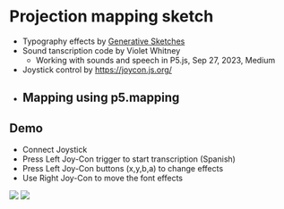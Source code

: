 # Projection mapping sketch

- Typography effects by [Generative Sketches](http://www.generative-gestaltung.de/2/sketches/?01_P/P_3_2_5_01)
- Sound tanscription code by Violet Whitney
    - Working with sounds and speech in P5.js, Sep 27, 2023, Medium
- Joystick control by https://joycon.js.org/
- Mapping using p5.mapping
    - 

## Demo
- Connect Joystick 
- Press Left Joy-Con trigger to start transcription (Spanish)
- Press Left Joy-Con buttons (x,y,b,a) to change effects
- Use Right Joy-Con to move the font effects

![](assets/projection%20mapping%20setup.gif)
![](assets/interaction.gif)
